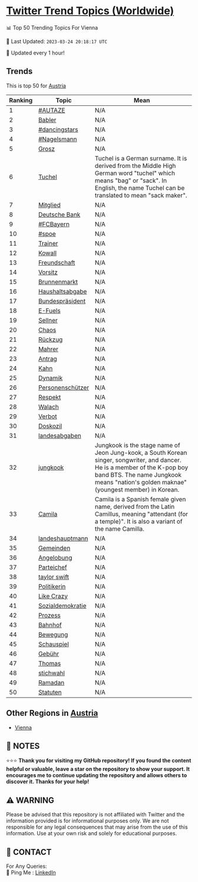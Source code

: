 [Twitter Trend Topics (Worldwide)](https://github.com/ErcinDedeoglu/Twitter-Trend-Topics)
==========


📊 Top 50 Trending Topics For Vienna

📆 Last Updated: `2023-03-24 20:18:17 UTC`

🔧 Updated every 1 hour!


## Trends

This is top 50 for [Austria](</Austria>)

| Ranking | Topic | Mean |
| ------- | ------------ | ------------ |
| 1 | [#AUTAZE](http://twitter.com/search?q=%23AUTAZE) | N/A |
| 2 | [Babler](http://twitter.com/search?q=Babler) | N/A |
| 3 | [#dancingstars](http://twitter.com/search?q=%23dancingstars) | N/A |
| 4 | [#Nagelsmann](http://twitter.com/search?q=%23Nagelsmann) | N/A |
| 5 | [Grosz](http://twitter.com/search?q=Grosz) | N/A |
| 6 | [Tuchel](http://twitter.com/search?q=Tuchel) | Tuchel is a German surname. It is derived from the Middle High German word "tuchel" which means "bag" or "sack". In English, the name Tuchel can be translated to mean "sack maker". |
| 7 | [Mitglied](http://twitter.com/search?q=Mitglied) | N/A |
| 8 | [Deutsche Bank](http://twitter.com/search?q=Deutsche+Bank) | N/A |
| 9 | [#FCBayern](http://twitter.com/search?q=%23FCBayern) | N/A |
| 10 | [#spoe](http://twitter.com/search?q=%23spoe) | N/A |
| 11 | [Trainer](http://twitter.com/search?q=Trainer) | N/A |
| 12 | [Kowall](http://twitter.com/search?q=Kowall) | N/A |
| 13 | [Freundschaft](http://twitter.com/search?q=Freundschaft) | N/A |
| 14 | [Vorsitz](http://twitter.com/search?q=Vorsitz) | N/A |
| 15 | [Brunnenmarkt](http://twitter.com/search?q=Brunnenmarkt) | N/A |
| 16 | [Haushaltsabgabe](http://twitter.com/search?q=Haushaltsabgabe) | N/A |
| 17 | [Bundespräsident](http://twitter.com/search?q=Bundespr%c3%a4sident) | N/A |
| 18 | [E-Fuels](http://twitter.com/search?q=E-Fuels) | N/A |
| 19 | [Sellner](http://twitter.com/search?q=Sellner) | N/A |
| 20 | [Chaos](http://twitter.com/search?q=Chaos) | N/A |
| 21 | [Rückzug](http://twitter.com/search?q=R%c3%bcckzug) | N/A |
| 22 | [Mahrer](http://twitter.com/search?q=Mahrer) | N/A |
| 23 | [Antrag](http://twitter.com/search?q=Antrag) | N/A |
| 24 | [Kahn](http://twitter.com/search?q=Kahn) | N/A |
| 25 | [Dynamik](http://twitter.com/search?q=Dynamik) | N/A |
| 26 | [Personenschützer](http://twitter.com/search?q=Personensch%c3%bctzer) | N/A |
| 27 | [Respekt](http://twitter.com/search?q=Respekt) | N/A |
| 28 | [Walach](http://twitter.com/search?q=Walach) | N/A |
| 29 | [Verbot](http://twitter.com/search?q=Verbot) | N/A |
| 30 | [Doskozil](http://twitter.com/search?q=Doskozil) | N/A |
| 31 | [landesabgaben](http://twitter.com/search?q=landesabgaben) | N/A |
| 32 | [jungkook](http://twitter.com/search?q=jungkook) | Jungkook is the stage name of Jeon Jung-kook, a South Korean singer, songwriter, and dancer. He is a member of the K-pop boy band BTS. The name Jungkook means "nation's golden maknae" (youngest member) in Korean. |
| 33 | [Camila](http://twitter.com/search?q=Camila) | Camila is a Spanish female given name, derived from the Latin Camillus, meaning "attendant (for a temple)". It is also a variant of the name Camilla. |
| 34 | [landeshauptmann](http://twitter.com/search?q=landeshauptmann) | N/A |
| 35 | [Gemeinden](http://twitter.com/search?q=Gemeinden) | N/A |
| 36 | [Angelobung](http://twitter.com/search?q=Angelobung) | N/A |
| 37 | [Parteichef](http://twitter.com/search?q=Parteichef) | N/A |
| 38 | [taylor swift](http://twitter.com/search?q=taylor+swift) | N/A |
| 39 | [Politikerin](http://twitter.com/search?q=Politikerin) | N/A |
| 40 | [Like Crazy](http://twitter.com/search?q=Like+Crazy) | N/A |
| 41 | [Sozialdemokratie](http://twitter.com/search?q=Sozialdemokratie) | N/A |
| 42 | [Prozess](http://twitter.com/search?q=Prozess) | N/A |
| 43 | [Bahnhof](http://twitter.com/search?q=Bahnhof) | N/A |
| 44 | [Bewegung](http://twitter.com/search?q=Bewegung) | N/A |
| 45 | [Schauspiel](http://twitter.com/search?q=Schauspiel) | N/A |
| 46 | [Gebühr](http://twitter.com/search?q=Geb%c3%bchr) | N/A |
| 47 | [Thomas](http://twitter.com/search?q=Thomas) | N/A |
| 48 | [stichwahl](http://twitter.com/search?q=stichwahl) | N/A |
| 49 | [Ramadan](http://twitter.com/search?q=Ramadan) | N/A |
| 50 | [Statuten](http://twitter.com/search?q=Statuten) | N/A |



## Other Regions in [Austria](</Austria>)

* [Vienna](</Austria/Vienna.md>)



## 📝 NOTES

⭐⭐⭐ **Thank you for visiting my GitHub repository! If you found the content helpful or valuable, leave a star on the repository to show your support. It encourages me to continue updating the repository and allows others to discover it. Thanks for your help!**


## ⚠️ WARNING

Please be advised that this repository is not affiliated with Twitter and the information provided is for informational purposes only. We are not responsible for any legal consequences that may arise from the use of this information. Use at your own risk and solely for educational purposes.


## 📨 CONTACT

 For Any Queries:  
            🏓 Ping Me : [LinkedIn](https://www.linkedin.com/in/ercindedeoglu/)

